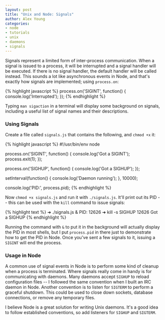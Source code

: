 ```yaml
---
layout: post
title: "Unix and Node: Signals"
author: Alex Young
categories: 
- node
- tutorials
- unix
- daemons
- signals
---
```


Signals represent a limited form of inter-process communication.  When a signal is issued to a process, it will be interrupted and a signal handler will be executed.  If there is no signal handler, the default handler will be called instead.  This sounds a lot like asynchronous events in Node, and that's exactly how signals are implemented; using `process.on`:

{% highlight javascript %}
process.on('SIGINT', function() {
  console.log('Interrupted');
});
{% endhighlight %}

Typing `man sigaction` in a terminal will display some background on signals, including a useful list of signal names and their descriptions.

### Using Signals

Create a file called `signals.js` that contains the following, and `chmod +x` it:

{% highlight javascript %}
#!/usr/bin/env node

process.on('SIGINT', function() {
  console.log('Got a SIGINT');
  process.exit(1);
});

process.on('SIGHUP', function() {
  console.log('Got a SIGHUP');
});

setInterval(function() {
    console.log('Daemon running');
}, 10000);

console.log('PID:', process.pid);
{% endhighlight %}

Now `chmod +x signals.js` and run it with `./signals.js`.  It'll print out its PID -- this can be used with the `kill` command to issue signals:

{% highlight text %}
➜ ./signals.js &
PID: 12626
➜ kill -s SIGHUP 12626
Got a SIGHUP
{% endhighlight %}

Running the command with `&` to put it in the background will actually display the PID in most shells, but I put `process.pid` in there just to demonstrate how to get the PID in Node.  Once you've sent a few signals to it, issuing a `SIGINT` will end the process.

### Usage in Node

A common use of signal events in Node is to perform some kind of cleanup when a process is terminated.  Where signals really come in handy is for communicating with daemons.  Many daemons accept `SIGHUP` to reload configuration files -- I followed the same convention when I built an IRC daemon in Node.  Another convention is to listen for `SIGTERM` to perform a graceful shutdown.  This could be used to close down sockets, database connections, or remove any temporary files.

I believe Node is a great solution for writing Unix daemons.  It's a good idea to follow established conventions, so add listeners for `SIGHUP` and `SIGTERM`.

